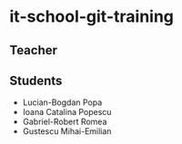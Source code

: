 # it-school-git-training

## Teacher

## Students
- Lucian-Bogdan Popa
- Ioana Catalina Popescu
- Gabriel-Robert Romea
- Gustescu Mihai-Emilian

